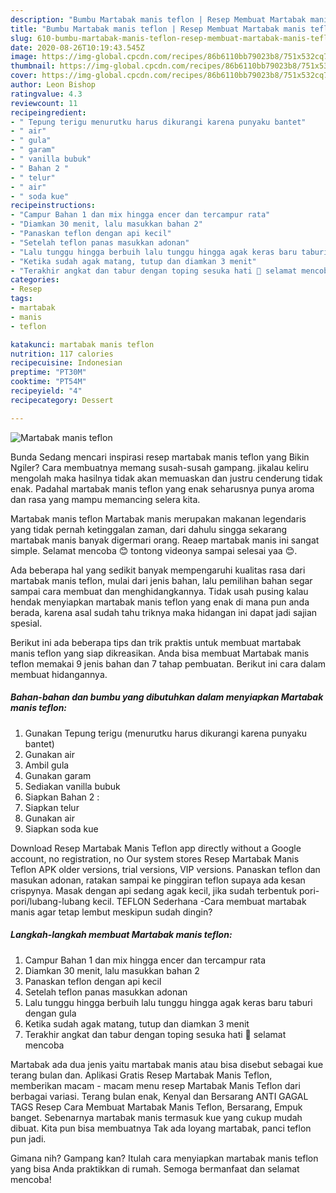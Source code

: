 ```yaml
---
description: "Bumbu Martabak manis teflon | Resep Membuat Martabak manis teflon Yang Lezat Sekali"
title: "Bumbu Martabak manis teflon | Resep Membuat Martabak manis teflon Yang Lezat Sekali"
slug: 610-bumbu-martabak-manis-teflon-resep-membuat-martabak-manis-teflon-yang-lezat-sekali
date: 2020-08-26T10:19:43.545Z
image: https://img-global.cpcdn.com/recipes/86b6110bb79023b8/751x532cq70/martabak-manis-teflon-foto-resep-utama.jpg
thumbnail: https://img-global.cpcdn.com/recipes/86b6110bb79023b8/751x532cq70/martabak-manis-teflon-foto-resep-utama.jpg
cover: https://img-global.cpcdn.com/recipes/86b6110bb79023b8/751x532cq70/martabak-manis-teflon-foto-resep-utama.jpg
author: Leon Bishop
ratingvalue: 4.3
reviewcount: 11
recipeingredient:
- " Tepung terigu menurutku harus dikurangi karena punyaku bantet"
- " air"
- " gula"
- " garam"
- " vanilla bubuk"
- " Bahan 2 "
- " telur"
- " air"
- " soda kue"
recipeinstructions:
- "Campur Bahan 1 dan mix hingga encer dan tercampur rata"
- "Diamkan 30 menit, lalu masukkan bahan 2"
- "Panaskan teflon dengan api kecil"
- "Setelah teflon panas masukkan adonan"
- "Lalu tunggu hingga berbuih lalu tunggu hingga agak keras baru taburi dengan gula"
- "Ketika sudah agak matang, tutup dan diamkan 3 menit"
- "Terakhir angkat dan tabur dengan toping sesuka hati 🤗 selamat mencoba"
categories:
- Resep
tags:
- martabak
- manis
- teflon

katakunci: martabak manis teflon 
nutrition: 117 calories
recipecuisine: Indonesian
preptime: "PT30M"
cooktime: "PT54M"
recipeyield: "4"
recipecategory: Dessert

---
```



![Martabak manis teflon](https://img-global.cpcdn.com/recipes/86b6110bb79023b8/751x532cq70/martabak-manis-teflon-foto-resep-utama.jpg)

Bunda Sedang mencari inspirasi resep martabak manis teflon yang Bikin Ngiler? Cara membuatnya memang susah-susah gampang. jikalau keliru mengolah maka hasilnya tidak akan memuaskan dan justru cenderung tidak enak. Padahal martabak manis teflon yang enak seharusnya punya aroma dan rasa yang mampu memancing selera kita.

Martabak manis teflon Martabak manis merupakan makanan legendaris yang tidak pernah ketinggalan zaman, dari dahulu singga sekarang martabak manis banyak digermari orang. Reaep martabak manis ini sangat simple. Selamat mencoba 😊 tontong videonya sampai selesai yaa 😊.

Ada beberapa hal yang sedikit banyak mempengaruhi kualitas rasa dari martabak manis teflon, mulai dari jenis bahan, lalu pemilihan bahan segar sampai cara membuat dan menghidangkannya. Tidak usah pusing kalau hendak menyiapkan martabak manis teflon yang enak di mana pun anda berada, karena asal sudah tahu triknya maka hidangan ini dapat jadi sajian spesial.


Berikut ini ada beberapa tips dan trik praktis untuk membuat martabak manis teflon yang siap dikreasikan. Anda bisa membuat Martabak manis teflon memakai 9 jenis bahan dan 7 tahap pembuatan. Berikut ini cara dalam membuat hidangannya.

<!--inarticleads1-->

##### Bahan-bahan dan bumbu yang dibutuhkan dalam menyiapkan Martabak manis teflon:

1. Gunakan  Tepung terigu (menurutku harus dikurangi karena punyaku bantet)
1. Gunakan  air
1. Ambil  gula
1. Gunakan  garam
1. Sediakan  vanilla bubuk
1. Siapkan  Bahan 2 :
1. Siapkan  telur
1. Gunakan  air
1. Siapkan  soda kue


Download Resep Martabak Manis Teflon app directly without a Google account, no registration, no Our system stores Resep Martabak Manis Teflon APK older versions, trial versions, VIP versions. Panaskan teflon dan masukan adonan, ratakan sampai ke pinggiran teflon supaya ada kesan crispynya. Masak dengan api sedang agak kecil, jika sudah terbentuk pori-pori/lubang-lubang kecil. TEFLON Sederhana -Cara membuat martabak manis agar tetap lembut meskipun sudah dingin? 

<!--inarticleads2-->

##### Langkah-langkah membuat Martabak manis teflon:

1. Campur Bahan 1 dan mix hingga encer dan tercampur rata
1. Diamkan 30 menit, lalu masukkan bahan 2
1. Panaskan teflon dengan api kecil
1. Setelah teflon panas masukkan adonan
1. Lalu tunggu hingga berbuih lalu tunggu hingga agak keras baru taburi dengan gula
1. Ketika sudah agak matang, tutup dan diamkan 3 menit
1. Terakhir angkat dan tabur dengan toping sesuka hati 🤗 selamat mencoba


Martabak ada dua jenis yaitu martabak manis atau bisa disebut sebagai kue terang bulan dan. Aplikasi Gratis Resep Martabak Manis Teflon, memberikan macam - macam menu resep Martabak Manis Teflon dari berbagai variasi. Terang bulan enak, Kenyal dan Bersarang ANTI GAGAL TAGS Resep Cara Membuat Martabak Manis Teflon, Bersarang, Empuk banget. Sebenarnya martabak manis termasuk kue yang cukup mudah dibuat. Kita pun bisa membuatnya Tak ada loyang martabak, panci teflon pun jadi. 

Gimana nih? Gampang kan? Itulah cara menyiapkan martabak manis teflon yang bisa Anda praktikkan di rumah. Semoga bermanfaat dan selamat mencoba!
